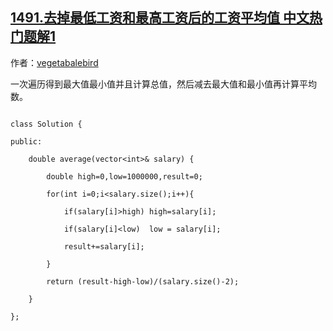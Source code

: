 ## [1491.去掉最低工资和最高工资后的工资平均值 中文热门题解1](https://leetcode.cn/problems/average-salary-excluding-the-minimum-and-maximum-salary/solutions/100000/cyi-ci-bian-li-ping-jun-gong-zi-zhi-by-z-fdl8)

作者：[vegetabalebird](https://leetcode.cn/u/vegetabalebird)

一次遍历得到最大值最小值并且计算总值，然后减去最大值和最小值再计算平均数。
```
class Solution {
public:
    double average(vector<int>& salary) {
        double high=0,low=1000000,result=0;
        for(int i=0;i<salary.size();i++){
            if(salary[i]>high) high=salary[i];
            if(salary[i]<low)  low = salary[i];
            result+=salary[i];
        }
        return (result-high-low)/(salary.size()-2);
    }
};
```
